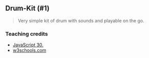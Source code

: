 ## Drum-Kit (#1)
> Very simple kit of drum with sounds and playable on the go.

### Teaching credits
- [JavaScript 30.](https://www.javascript30.com/)
- [w3schools.com](https://www.w3schools.com/default.asp?language='js')
